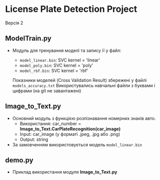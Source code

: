 # License Plate Detection Project
Версія 2

## ModelTrain.py
- Модуль для тренування моделі та запису ії у файл:
    - ``model_linear.bin``: SVC kernel = 'linear'
    - ``model_poly.bin``: SVC kernel = 'poly'
    - ``model_rbf.bin``: SVC kernel = 'rbf'
      
    Показники моделей (Cross Validation Result) збережені у файлі ``models_accuracy.txt``
    Використувались навчальні файли з буквами і цифрами (на git не завантажені)

## Image_to_Text.py
- Основний модуль з функцією розпізнавання номерних знаків авто.
    - Використання: car_number = **Image_to_Text.CarPlateRecognition(car_image)**
    - Input: car_image (у форматі .jpeg, .jpg або .png)
    - Output: string
- За замовченням використовується модель ``model_linear.bin``

## demo.py
- Приклад використання модуля **Image_to_Text.py**
